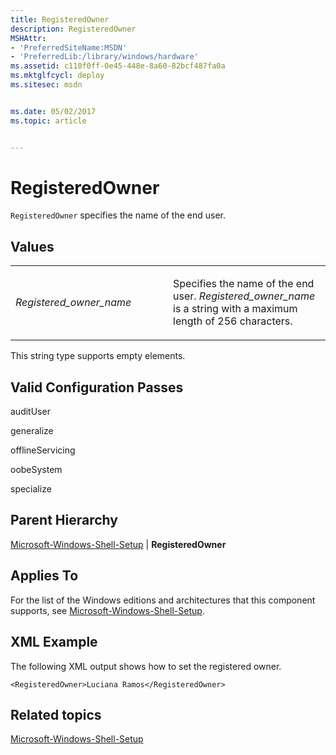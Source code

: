 ```yaml
---
title: RegisteredOwner
description: RegisteredOwner
MSHAttr:
- 'PreferredSiteName:MSDN'
- 'PreferredLib:/library/windows/hardware'
ms.assetid: c110f0ff-0e45-448e-8a60-82bcf487fa0a
ms.mktglfcycl: deploy
ms.sitesec: msdn


ms.date: 05/02/2017
ms.topic: article


---
```


# RegisteredOwner


`RegisteredOwner` specifies the name of the end user.

## Values


<table>
<colgroup>
<col width="50%" />
<col width="50%" />
</colgroup>
<tbody>
<tr class="odd">
<td><p><em>Registered_owner_name</em></p></td>
<td><p>Specifies the name of the end user. <em>Registered_owner_name</em> is a string with a maximum length of 256 characters.</p></td>
</tr>
</tbody>
</table>

 

This string type supports empty elements.

## Valid Configuration Passes


auditUser

generalize

offlineServicing

oobeSystem

specialize

## Parent Hierarchy


[Microsoft-Windows-Shell-Setup](microsoft-windows-shell-setup.md) | **RegisteredOwner**

## Applies To


For the list of the Windows editions and architectures that this component supports, see [Microsoft-Windows-Shell-Setup](microsoft-windows-shell-setup.md).

## XML Example


The following XML output shows how to set the registered owner.

```
<RegisteredOwner>Luciana Ramos</RegisteredOwner>
```

## Related topics


[Microsoft-Windows-Shell-Setup](microsoft-windows-shell-setup.md)

 

 







